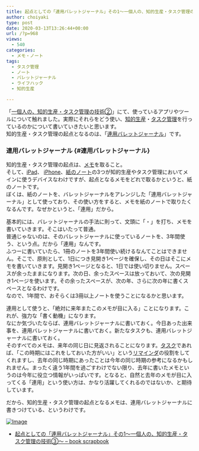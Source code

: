 ```yaml
---
title: 起点としての「連用バレットジャーナル」その1〜一個人の、知的生産・タスク管理の技術③〜
author: choiyaki
type: post
date: 2020-03-13T13:26:44+00:00
url: /?p=968
views:
  - 540
categories:
  - メモ・ノート
tags:
  - タスク管理
  - ノート
  - バレットジャーナル
  - ライフハック
  - 知的生産

---
```

「[一個人の、知的生産・タスク管理の技術②][1]」にて、使っているアプリやツールについて触れました。実際にそれらをどう使い、[知的生産][2]・[タスク管理][3]を行っているのかについて書いていきたいと思います。  
知的生産・タスク管理の起点となるのは、「[連用バレットジャーナル][4]」です。

### 連用バレットジャーナル {#連用バレットジャーナル}

知的生産・タスク管理の起点は、[メモ][5]を取ること。  
そして、[iPad][6]、 [iPhone][7]、[紙のノート][8]の3つが知的生産やタスク管理においてメインに使うデバイスなわけですが、起点となるメモをどれで取るかというと、紙のノートです。  
ぼくは、紙のノートを、バレットジャーナルをアレンジした「連用バレットジャーナル」として使っており、その使い方をすると、メモを紙のノートで取りたくなるんです。なぜかというと、「連用」だから。

基本的には、バレットジャーナルの手法に則って、文頭に「・」を打ち、メモを書いていきます。そこはいたって普通。  
普通じゃないのは、そのバレットジャーナルに使っているノートを、3年間使う、という点。だから「連用」なんです。  
ふつーに書いていたら、1冊のノートを3年間使い続けるなんてことはできません。そこで、原則として、1日につき見開き1ページを確保し、その日はそこにメモを書いていきます。見開き1ページとなると、1日では使い切りません。スペースが余ったままになります。次の日、余ったスペースは放っておいて、次の見開き1ページを使います。その余ったスペースが、次の年、さらに次の年に書くスペースとなるわけです。  
なので、1年間で、おそらくは3冊以上ノートを使うことになるかと思います。

連用として使うと、「絶対に来年またこのメモが目に入る」ことになります。これが、強力な「書く動機」になります。  
なにか気づいたならば、連用バレットジャーナルに書いておく。今日あった出来事を、連用バレットジャーナルに書いておく。新たなタスクも、連用バレットジャーナルに書いておく。  
そのすべてのメモは、来年の同じ日に見返されることになります。[タスク][9]であれば、「この時期にはこれをしておいた方がいい」という[リマインダ][10]の役割をしてくれますし、去年の同じ時期にあったことは今年の同じ時期の参考になるかもしれません。まったく違う1年間を過ごすわけでない限り、去年に書いたメモというのは今年に役立つ情報がいっぱいです。となると、自然と去年のメモが目に入ってくる「連用」という使い方は、かなり活躍してくれるのではないか、と期待しています。

だから、知的生産・タスク管理の起点となるメモは、連用バレットジャーナルに書きつけている、というわけです。

[![Image][11]][12]

  * [起点としての「連用バレットジャーナル」その1〜一個人の、知的生産・タスク管理の技術③〜 &#8211; book scrapbook][13]

 [1]: https://choiyaki.com/?p=966
 [2]: https://scrapbox.io/choiyaki-hondana/%E7%9F%A5%E7%9A%84%E7%94%9F%E7%94%A3
 [3]: https://scrapbox.io/choiyaki-hondana/%E3%82%BF%E3%82%B9%E3%82%AF%E7%AE%A1%E7%90%86
 [4]: https://scrapbox.io/choiyaki-hondana/%E9%80%A3%E7%94%A8%E3%83%90%E3%83%AC%E3%83%83%E3%83%88%E3%82%B8%E3%83%A3%E3%83%BC%E3%83%8A%E3%83%AB
 [5]: https://scrapbox.io/choiyaki-hondana/%E3%83%A1%E3%83%A2
 [6]: https://scrapbox.io/choiyaki-hondana/iPad
 [7]: https://scrapbox.io/choiyaki-hondana/iPhone
 [8]: https://scrapbox.io/choiyaki-hondana/%E7%B4%99%E3%81%AE%E3%83%8E%E3%83%BC%E3%83%88
 [9]: https://scrapbox.io/choiyaki-hondana/%E3%82%BF%E3%82%B9%E3%82%AF
 [10]: https://scrapbox.io/choiyaki-hondana/%E3%83%AA%E3%83%9E%E3%82%A4%E3%83%B3%E3%83%80
 [11]: https://gyazo.com/a758f6a7a6c0da9930fce0cc582ffb16/thumb/1000
 [12]: https://gyazo.com/a758f6a7a6c0da9930fce0cc582ffb16
 [13]: https://scrapbox.io/choiyaki-hondana/%E8%B5%B7%E7%82%B9%E3%81%A8%E3%81%97%E3%81%A6%E3%81%AE%E3%80%8C%E9%80%A3%E7%94%A8%E3%83%90%E3%83%AC%E3%83%83%E3%83%88%E3%82%B8%E3%83%A3%E3%83%BC%E3%83%8A%E3%83%AB%E3%80%8D%E3%81%9D%E3%81%AE1%E3%80%9C%E4%B8%80%E5%80%8B%E4%BA%BA%E3%81%AE%E3%80%81%E7%9F%A5%E7%9A%84%E7%94%9F%E7%94%A3%E3%83%BB%E3%82%BF%E3%82%B9%E3%82%AF%E7%AE%A1%E7%90%86%E3%81%AE%E6%8A%80%E8%A1%93%E2%91%A2%E3%80%9C